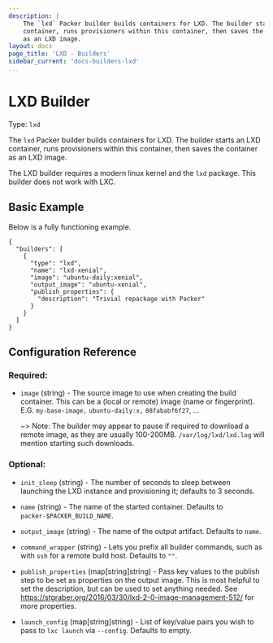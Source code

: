 ```yaml
---
description: |
    The `lxd` Packer builder builds containers for LXD. The builder starts an LXD
    container, runs provisioners within this container, then saves the container
    as an LXD image.
layout: docs
page_title: 'LXD - Builders'
sidebar_current: 'docs-builders-lxd'
...
```


# LXD Builder

Type: `lxd`

The `lxd` Packer builder builds containers for LXD. The builder starts an LXD
container, runs provisioners within this container, then saves the container
as an LXD image.

The LXD builder requires a modern linux kernel and the `lxd` package.
This builder does not work with LXC.

## Basic Example

Below is a fully functioning example.

``` {.javascript}
{
  "builders": [
    {
      "type": "lxd",
      "name": "lxd-xenial",
      "image": "ubuntu-daily:xenial",
      "output_image": "ubuntu-xenial",
      "publish_properties": {
        "description": "Trivial repackage with Packer"
      }
    }
  ]
}
```


## Configuration Reference

### Required:

-  `image` (string) - The source image to use when creating the build
   container. This can be a (local or remote) image (name or fingerprint). E.G.
   `my-base-image,` `ubuntu-daily:x,` `08fababf6f27`, ...

    ~&gt; Note: The builder may appear to pause if required to download
    a remote image, as they are usually 100-200MB. `/var/log/lxd/lxd.log` will
    mention starting such downloads.

### Optional:

-  `init_sleep` (string) - The number of seconds to sleep between launching the
   LXD instance and provisioning it; defaults to 3 seconds.

-  `name` (string) - The name of the started container. Defaults to
   `packer-$PACKER_BUILD_NAME`.

-  `output_image` (string) - The name of the output artifact. Defaults to
   `name`.

-  `command_wrapper` (string) - Lets you prefix all builder commands, such as
   with `ssh` for a remote build host. Defaults to `""`.

-  `publish_properties` (map[string]string) - Pass key values to the publish
   step to be set as properties on the output image. This is most helpful to
   set the description, but can be used to set anything needed.
   See https://stgraber.org/2016/03/30/lxd-2-0-image-management-512/
   for more properties.
   
-  `launch_config` (map[string]string) - List of key/value pairs you wish to
   pass to `lxc launch` via `--config`. Defaults to empty.
